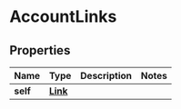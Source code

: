 # AccountLinks

## Properties

Name | Type | Description | Notes
------------ | ------------- | ------------- | -------------
**self** | [**Link**](Link.md) |  | 


